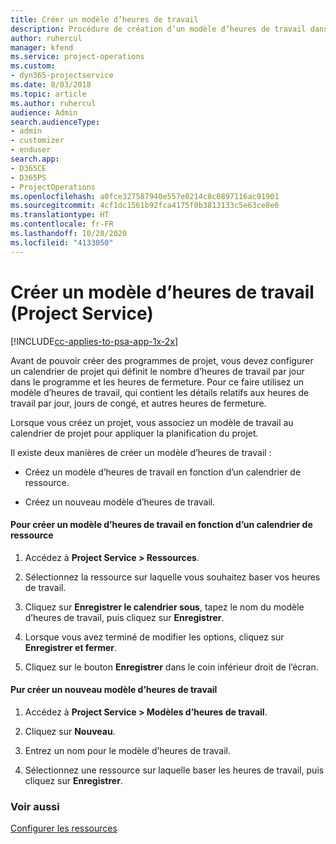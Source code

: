 ```yaml
---
title: Créer un modèle d’heures de travail
description: Procédure de création d’un modèle d’heures de travail dans Project Service
author: ruhercul
manager: kfend
ms.service: project-operations
ms.custom:
- dyn365-projectservice
ms.date: 8/03/2018
ms.topic: article
ms.author: ruhercul
audience: Admin
search.audienceType:
- admin
- customizer
- enduser
search.app:
- D365CE
- D365PS
- ProjectOperations
ms.openlocfilehash: a0fce327587940e557e0214c8c0897116ac91901
ms.sourcegitcommit: 4cf1dc1561b92fca4175f0b3813133c5e63ce8e6
ms.translationtype: HT
ms.contentlocale: fr-FR
ms.lasthandoff: 10/28/2020
ms.locfileid: "4133050"
---
```

# <a name="create-a-work-hours-template-project-service"></a>Créer un modèle d’heures de travail (Project Service)

[!INCLUDE[cc-applies-to-psa-app-1x-2x](../includes/cc-applies-to-psa-app-1x-2x.md)]

Avant de pouvoir créer des programmes de projet, vous devez configurer un calendrier de projet qui définit le nombre d’heures de travail par jour dans le programme et les heures de fermeture. Pour ce faire utilisez un modèle d’heures de travail, qui contient les détails relatifs aux heures de travail par jour, jours de congé, et autres heures de fermeture.  
  
 Lorsque vous créez un projet, vous associez un modèle de travail au calendrier de projet pour appliquer la planification du projet.  
  
 Il existe deux manières de créer un modèle d’heures de travail :  
  
-   Créez un modèle d’heures de travail en fonction d’un calendrier de ressource.  
  
-   Créez un nouveau modèle d’heures de travail.  
  
#### <a name="to-create-a-work-hours-template-based-on-a-resources-calendar"></a>Pour créer un modèle d’heures de travail en fonction d’un calendrier de ressource  
  
1.  Accédez à **Project Service > Ressources**.  
  
2.  Sélectionnez la ressource sur laquelle vous souhaitez baser vos heures de travail.  
  
3.  Cliquez sur **Enregistrer le calendrier sous**, tapez le nom du modèle d’heures de travail, puis cliquez sur **Enregistrer**.  
  
4.  Lorsque vous avez terminé de modifier les options, cliquez sur **Enregistrer et fermer**.  
  
5.  Cliquez sur le bouton **Enregistrer** dans le coin inférieur droit de l’écran.  
  
#### <a name="to-create-a-new-work-hours-template"></a>Pur créer un nouveau modèle d’heures de travail  
  
1.  Accédez à **Project Service > Modèles d’heures de travail**.  
  
2.  Cliquez sur **Nouveau**.  
  
3.  Entrez un nom pour le modèle d’heures de travail.  
  
4.  Sélectionnez une ressource sur laquelle baser les heures de travail, puis cliquez sur **Enregistrer**.  
  
### <a name="see-also"></a>Voir aussi  
 [Configurer les ressources](../psa/set-up-resources.md)
